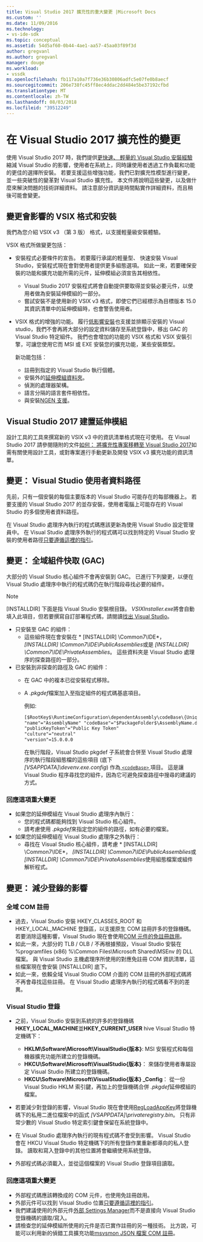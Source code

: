 ```yaml
---
title: Visual Studio 2017 擴充性的重大變更 |Microsoft Docs
ms.custom: ''
ms.date: 11/09/2016
ms.technology:
- vs-ide-sdk
ms.topic: conceptual
ms.assetid: 54d5af60-0b44-4ae1-aa57-45aa03f89f3d
author: gregvanl
ms.author: gregvanl
manager: douge
ms.workload:
- vssdk
ms.openlocfilehash: fb117a10a7f736e36b30806adfc5e07fe0b8aecf
ms.sourcegitcommit: 206e738fc45ff8ec4ddac2dd484e5be37192cfbd
ms.translationtype: MT
ms.contentlocale: zh-TW
ms.lasthandoff: 08/03/2018
ms.locfileid: "39512249"
---
```

# <a name="changes-in-visual-studio-2017-extensibility"></a>在 Visual Studio 2017 擴充性的變更

使用 Visual Studio 2017 時，我們提供[更快速、 輕量的 Visual Studio 安裝經驗](https://blogs.msdn.microsoft.com/visualstudio/2016/04/01/faster-leaner-visual-studio-installer)縮減 Visual Studio 的影響，使用者在系統上，同時讓使用者透過工作負載和功能的更佳的選擇所安裝。 若要支援這些增強功能，我們已對擴充性模型進行變更，並一些突破性的變革對 Visual Studio 擴充性。 本文件將說明這些變更，以及做什麼來解決問題的技術詳細資料。 請注意部分資訊是時間點實作詳細資料，而且稍後可能會變更。

## <a name="changes-affecting-vsix-format-and-installation"></a>變更會影響的 VSIX 格式和安裝

我們為您介紹 VSIX v3 （第 3 版） 格式，以支援輕量級安裝體驗。

VSIX 格式所做變更包括：

* 安裝程式必要條件的宣告。 若要履行承諾的輕量型、 快速安裝 Visual Studio，安裝程式現在會對使用者提供更多組態選項。 如此一來，若要確保安裝的功能和擴充功能所需的元件，延伸模組必須宣告其相依性。
  * Visual Studio 2017 安裝程式將會自動提供要取得並安裝必要元件，以使用者做為安裝延伸模組的一部分。
  * 嘗試安裝不是使用新的 VSIX v3 格式，即使它們已經標示為目標版本 15.0 其資訊清單中的延伸模組時，也會警告使用者。
* VSIX 格式的增強的功能。 履行[低影響安裝](https://blogs.msdn.microsoft.com/visualstudio/2016/04/25/anatomy-of-a-low-impact-visual-studio-install)也支援並排顯示安裝的 Visual studio，我們不會再將大部分的設定資料儲存至系統登錄中，移出 GAC 的 Visual Studio 特定組件。 我們也會增加的功能的 VSIX 格式和 VSIX 安裝引擎，可讓您使用它而 MSI 或 EXE 安裝您的擴充功能，某些安裝類型。

  新功能包括：

  * 註冊到指定的 Visual Studio 執行個體。
  * 安裝外的[延伸模組資料夾](set-install-root.md)。
  * 偵測的處理器架構。
  * 語言分隔的語言套件相依性。
  * 與安裝[NGEN 支援](ngen-support.md)。

## <a name="building-an-extension-for-visual-studio-2017"></a>Visual Studio 2017 建置延伸模組

設計工具的工具來撰寫新的 VSIX v3 中的資訊清單格式現在可使用。 在 Visual Studio 2017 請參閱隨附的文件[如何： 將擴充性專案移轉至 Visual Studio 2017](how-to-migrate-extensibility-projects-to-visual-studio-2017.md)如需有關使用設計工具，或對專案進行手動更新及開發 VSIX v3 擴充功能的資訊清單。

## <a name="change-visual-studio-user-data-path"></a>變更： Visual Studio 使用者資料路徑

先前，只有一個安裝的每個主要版本的 Visual Studio 可能存在的每部機器上。 若要支援的 Visual Studio 2017 的並存安裝，使用者電腦上可能存在的 Visual Studio 的多個使用者資料路徑。

在 Visual Studio 處理序內執行的程式碼應該更新為使用 Visual Studio 設定管理員中。 在 Visual Studio 處理序外執行的程式碼可以找到特定的 Visual Studio 安裝的使用者路徑[只要遵循這裡的指引](locating-visual-studio.md)。

## <a name="change-global-assembly-cache-gac"></a>變更： 全域組件快取 (GAC)

大部分的 Visual Studio 核心組件不會再安裝到 GAC。 已進行下列變更，以便在 Visual Studio 處理序中執行的程式碼仍在執行階段尋找必要的組件。

> [!NOTE]
> [INSTALLDIR] 下面是指 Visual Studio 安裝根目錄。 *VSIXInstaller.exe*將會自動填入此項目，但若要撰寫自訂部署程式碼，請閱讀[找出 Visual Studio](locating-visual-studio.md)。

* 只安裝至 GAC 的組件：
  * 這些組件現在會安裝在 * [INSTALLDIR] \Common7\IDE\*， *[INSTALLDIR] \Common7\IDE\PublicAssemblies*或是 *[INSTALLDIR] \Common7\IDE\PrivateAssemblies*。 這些資料夾是 Visual Studio 處理序的探查路徑的一部分。
* 已安裝到非探查的路徑及 GAC 的組件：
  * 在 GAC 中的複本已從安裝程式移除。
  * A *.pkgdef*檔案加入至指定組件的程式碼基底項目。

    例如: 
    
    ```xml
    [$RootKey$\RuntimeConfiguration\dependentAssembly\codeBase\{UniqueGUID}]
    "name"="AssemblyName" "codeBase"="$PackageFolder$\AssemblyName.dll"
    "publicKeyToken"="Public Key Token"
    "culture"="neutral"
    "version"=15.0.0.0
    ```
    在執行階段，Visual Studio pkgdef 子系統會合併至 Visual Studio 處理序的執行階段組態檔的這些項目 (底下 *[VSAPPDATA]\devenv.exe.config*) 作為[ `<codeBase>` ](https://msdn.microsoft.com/en-us/library/efs781xb(v=vs.110).aspx)項目。 這是讓 Visual Studio 程序尋找您的組件，因為它可避免探查路徑中搜尋的建議的方式。

### <a name="reacting-to-this-breaking-change"></a>回應這項重大變更

* 如果您的延伸模組在 Visual Studio 處理序內執行：
  * 您的程式碼都能夠找到 Visual Studio 核心組件。
  * 請考慮使用 *.pkgdef*來指定您的組件的路徑，如有必要的檔案。
* 如果您的延伸模組在 Visual Studio 處理序之外執行：
  * 尋找在 Visual Studio 核心組件，請考慮 * [INSTALLDIR] \Common7\IDE\*， *[INSTALLDIR] \Common7\IDE\PublicAssemblies*或 *[INSTALLDIR] \Common7\IDE\PrivateAssemblies*使用組態檔案或組件解析程式。

## <a name="change-reduce-registry-impact"></a>變更： 減少登錄的影響

### <a name="global-com-registration"></a>全域 COM 註冊

* 過去，Visual Studio 安裝 HKEY_CLASSES_ROOT 和 HKEY_LOCAL_MACHINE 登錄區，以支援原生 COM 註冊許多的登錄機碼。 若要消除這種影響，Visual Studio 現在會使用[COM 元件的免註冊啟用](https://msdn.microsoft.com/en-us/library/ms973913.aspx)。
* 如此一來，大部分的 TLB / OLB / 不再根據預設，Visual Studio 安裝在 %programfiles (x86) %\Common Files\Microsoft Shared\MSEnv 的 DLL 檔案。 與 Visual Studio 主機處理序所使用的對應免註冊 COM 資訊清單，這些檔案現在會安裝 [INSTALLDIR] 底下。
* 如此一來，依賴全域 Visual Studio COM 介面的 COM 註冊的外部程式碼將不再會尋找這些註冊。 在 Visual Studio 處理序內執行的程式碼看不到的差異。

### <a name="visual-studio-registry"></a>Visual Studio 登錄

* 之前，Visual Studio 安裝到系統的許多的登錄機碼**HKEY_LOCAL_MACHINE**並**HKEY_CURRENT_USER** hive Visual Studio 特定機碼下：
  * **HKLM\Software\Microsoft\VisualStudio\{版本}**: MSI 安裝程式和每個機器擴充功能所建立的登錄機碼。
  * **HKCU\Software\Microsoft\VisualStudio\{版本}**： 來儲存使用者專屬設定 Visual Studio 所建立的登錄機碼。
  * **HKCU\Software\Microsoft\VisualStudio\{版本} _Config**： 從一份 Visual Studio HKLM 索引鍵，再加上的登錄機碼合併 *.pkgdef*延伸模組的檔案。
* 若要減少對登錄的影響，Visual Studio 現在會使用[RegLoadAppKey](/windows/desktop/api/winreg/nf-winreg-regloadappkeya)將登錄機碼下的私用二進位檔案中的函式 *[VSAPPDATA]\privateregistry.bin*。 只有非常少數的 Visual Studio 特定索引鍵會保留在系統登錄中。

* 在 Visual Studio 處理序內執行的現有程式碼不會受到影響。 Visual Studio 會在 HKCU Visual Studio 特定機碼下的所有登錄作業重新都導向的私人登錄。 讀取和寫入登錄中的其他位置將會繼續使用系統登錄。
* 外部程式碼必須載入，並從這個檔案的 Visual Studio 登錄項目讀取。

### <a name="reacting-to-this-breaking-change"></a>回應這項重大變更

* 外部程式碼應該轉換成的 COM 元件，也使用免註冊啟用。
* 外部元件可以找到 Visual Studio 位置[只要遵循這裡的指引](https://blogs.msdn.microsoft.com/heaths/2016/09/15/changes-to-visual-studio-15-setup)。
* 我們建議使用的外部元件[外部 Settings Manager](https://msdn.microsoft.com/en-us/library/microsoft.visualstudio.settings.externalsettingsmanager.aspx)而不是直接向 Visual Studio 登錄機碼的讀取/寫入。
* 請檢查您的延伸模組所使用的元件是否已實作註冊的另一種技術。 比方說，可能可以利用新的偵錯工具擴充功能[msvsmon JSON 檔案 COM 註冊](migrate-debugger-COM-registration.md)。
